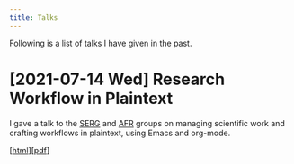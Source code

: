 ```yaml
---
title: Talks
---
```


Following is a list of talks I have given in the past.

# [2021-07-14 Wed] Research Workflow in Plaintext

I gave a talk to the [SERG](https://se.ewi.tudelft.nl/) and
[AFR](https://se.ewi.tudelft.nl/ai4fintech/) groups on managing
scientific work and crafting workflows in plaintext, using Emacs and
org-mode.

[[html](org/2021-07-12--talk--research-workflow-in-plaintext)][[pdf](org/assets/pdf/2021-07-12--talk--research-workflow-in-plaintext.pdf)]
